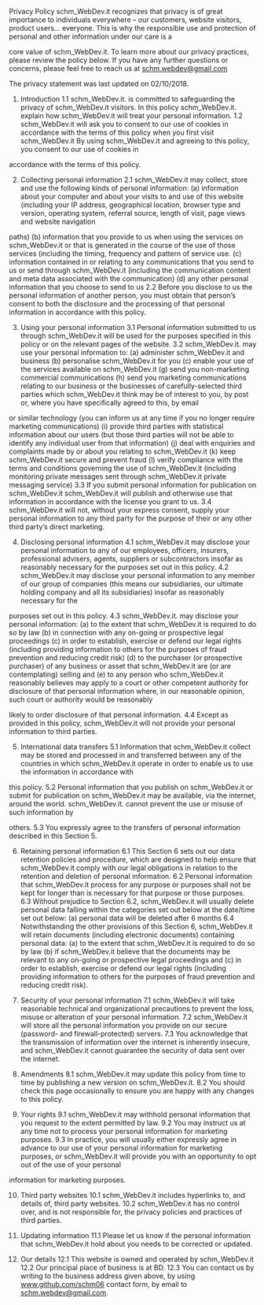 Privacy Policy
schm_WebDev.it recognizes that privacy is of great importance to individuals everywhere – our customers, website visitors, product users… everyone. This is why the responsible use and protection of personal and other information under our care is a 

core value of schm_WebDev.it. To learn more about our privacy practices, please review the policy below. If you have any further questions or concerns, please feel free to reach us at schm.webdev@gmail.com

The privacy statement was last updated on 02/10/2018.

1. Introduction
1.1 schm_WebDev.it. is committed to safeguarding the privacy of schm_WebDev.it visitors. In this policy schm_WebDev.it. explain how schm_WebDev.it will treat your personal information.
1.2 schm_WebDev.it will ask you to consent to our use of cookies in accordance with the terms of this policy when you first visit schm_WebDev.it By using schm_WebDev.it and agreeing to this policy, you consent to our use of cookies in 

accordance with the terms of this policy.

2. Collecting personal information
2.1 schm_WebDev.it may collect, store and use the following kinds of personal information:
(a) information about your computer and about your visits to and use of this website (including your IP address, geographical location, browser type and version, operating system, referral source, length of visit, page views and website navigation 

paths)
(b) information that you provide to us when using the services on schm_WebDev.it or that is generated in the course of the use of those services (including the timing, frequency and pattern of service use.
(c) information contained in or relating to any communications that you send to us or send through schm_WebDev.it (including the communication content and meta data associated with the communication)
(d) any other personal information that you choose to send to us
2.2 Before you disclose to us the personal information of another person, you must obtain that person’s consent to both the disclosure and the processing of that personal information in accordance with this policy.

3. Using your personal information
3.1 Personal information submitted to us through schm_WebDev.it will be used for the purposes specified in this policy or on the relevant pages of the website.
3.2 schm_WebDev.it. may use your personal information to:
(a) administer schm_WebDev.it and business
(b) personalise schm_WebDev.it for you
(c) enable your use of the services available on schm_WebDev.it
(g) send you non-marketing commercial communications
(h) send you marketing communications relating to our business or the businesses of carefully-selected third parties which schm_WebDev.it think may be of interest to you, by post or, where you have specifically agreed to this, by email 

or similar technology (you can inform us at any time if you no longer require marketing communications)
(i) provide third parties with statistical information about our users (but those third parties will not be able to identify any individual user from that information)
(j) deal with enquiries and complaints made by or about you relating to schm_WebDev.it 
(k) keep schm_WebDev.it secure and prevent fraud
(l) verify compliance with the terms and conditions governing the use of schm_WebDev.it (including monitoring private messages sent through schm_WebDev.it private messaging service)
3.3 If you submit personal information for publication on schm_WebDev.it schm_WebDev.it will publish and otherwise use that information in accordance with the license you grant to us.
3.4 schm_WebDev.it will not, without your express consent, supply your personal information to any third party for the purpose of their or any other third party’s direct marketing.

4. Disclosing personal information
4.1 schm_WebDev.it may disclose your personal information to any of our employees, officers, insurers, professional advisers, agents, suppliers or subcontractors insofar as reasonably necessary for the purposes set out in this policy.
4.2 schm_WebDev.it may disclose your personal information to any member of our group of companies (this means our subsidiaries, our ultimate holding company and all its subsidiaries) insofar as reasonably necessary for the 

purposes set out in this policy.
4.3 schm_WebDev.it. may disclose your personal information:
(a) to the extent that schm_WebDev.it is required to do so by law
(b) in connection with any on-going or prospective legal proceedings
(c) in order to establish, exercise or defend our legal rights (including providing information to others for the purposes of fraud prevention and reducing credit risk)
(d) to the purchaser (or prospective purchaser) of any business or asset that schm_WebDev.it are (or are contemplating) selling and
(e) to any person who schm_WebDev.it reasonably believes may apply to a court or other competent authority for disclosure of that personal information where, in our reasonable opinion, such court or authority would be reasonably 

likely to order disclosure of that personal information.
4.4 Except as provided in this policy, schm_WebDev.it will not provide your personal information to third parties.

5. International data transfers
5.1 Information that schm_WebDev.it collect may be stored and processed in and transferred between any of the countries in which schm_WebDev.it operate in order to enable us to use the information in accordance with 

this policy.
5.2 Personal information that you publish on schm_WebDev.it or submit for publication on schm_WebDev.it may be available, via the internet, around the world. schm_WebDev.it. cannot prevent the use or misuse of such information by 

others.
5.3 You expressly agree to the transfers of personal information described in this Section 5.

6. Retaining personal information
6.1 This Section 6 sets out our data retention policies and procedure, which are designed to help ensure that schm_WebDev.it comply with our legal obligations in relation to the retention and deletion of personal information.
6.2 Personal information that schm_WebDev.it process for any purpose or purposes shall not be kept for longer than is necessary for that purpose or those purposes.
6.3 Without prejudice to Section 6.2, schm_WebDev.it will usually delete personal data falling within the categories set out below at the date/time set out below:
(a) personal data will be deleted after 6 months
6.4 Notwithstanding the other provisions of this Section 6, schm_WebDev.it will retain documents (including electronic documents) containing personal data:
(a) to the extent that schm_WebDev.it is required to do so by law
(b) if schm_WebDev.it believe that the documents may be relevant to any on-going or prospective legal proceedings and
(c) in order to establish, exercise or defend our legal rights (including providing information to others for the purposes of fraud prevention and reducing credit risk).

7. Security of your personal information
7.1 schm_WebDev.it will take reasonable technical and organizational precautions to prevent the loss, misuse or alteration of your personal information.
7.2 schm_WebDev.it will store all the personal information you provide on our secure (password- and firewall-protected) servers.
7.3 You acknowledge that the transmission of information over the internet is inherently insecure, and schm_WebDev.it cannot guarantee the security of data sent over the internet.

8. Amendments
8.1 schm_WebDev.it may update this policy from time to time by publishing a new version on schm_WebDev.it.
8.2 You should check this page occasionally to ensure you are happy with any changes to this policy.

9. Your rights
9.1 schm_WebDev.it may withhold personal information that you request to the extent permitted by law.
9.2 You may instruct us at any time not to process your personal information for marketing purposes.
9.3 In practice, you will usually either expressly agree in advance to our use of your personal information for marketing purposes, or schm_WebDev.it will provide you with an opportunity to opt out of the use of your personal 

information for marketing purposes.

10. Third party websites
10.1 schm_WebDev.it includes hyperlinks to, and details of, third party websites.
10.2 schm_WebDev.it has no control over, and is not responsible for, the privacy policies and practices of third parties.

11. Updating information
11.1 Please let us know if the personal information that schm_WebDev.it hold about you needs to be corrected or updated.

12. Our details
12.1 This website is owned and operated by schm_WebDev.it
12.2 Our principal place of business is at BD.
12.3 You can contact us by writing to the business address given above, by using www.github.com/schm06 contact form, by email to schm.webdev@gmail.com.
